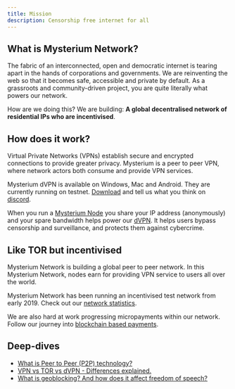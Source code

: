 ```yaml
---
title: Mission
description: Censorship free internet for all
---
```


## What is Mysterium Network? 
The fabric of an interconnected, open and democratic internet is tearing apart in the hands of corporations and governments. 
We are reinventing the web so that it becomes safe, accessible and private by default. As a grassroots and community-driven project, you are quite literally what powers our network.

How are we doing this? We are building: <b>A global decentralised network of residential IPs who are incentivised</b>.


## How does it work?
Virtual Private Networks (VPNs) establish secure and encrypted connections to provide greater privacy. Mysterium is a peer to peer VPN, where network actors both consume and provide VPN services. 

Mysterium dVPN is available on Windows, Mac and Android. They are currently running on testnet. <a href="https://mysterium.network/apps/">Download</a> and tell us what you think on <a href="https://discord.com/invite/n3vtSwc">discord</a>.

When you run a <a href="http://mysterium.network/node">Mysterium Node</a> you share your IP address (anonymously) and your spare bandwidth helps power our <a href="https://mysterium.network/apps/">dVPN</a>. It helps users bypass censorship and surveillance, and protects them against cybercrime. 

## Like TOR but incentivised
Mysterium Network is building a global peer to peer network. In this Mysterium Network, nodes earn for providing VPN service to users all over the world. 

Mysterium Network has been running an incentivised test network from early 2019. Check out our <a href="https://my.mysterium.network/network">network statistics</a>. 

We are also hard at work progressing micropayments within our network. Follow our journey into <a href="https://mysterium.network/blog/">blockchain based payments</a>.

## Deep-dives
<ul>
  <li><a href="https://mysterium.network/2020/06/26/what-is-p2p-peer-to-peer-technology/">What is Peer to Peer (P2P) technology?</a></li>
  <li><a href="https://mysterium.network/2020/06/26/what-is-p2p-peer-to-peer-technology/">VPN vs TOR vs dVPN - Differences explained.</a></li>
  <li><a href="https://mysterium.network/2019/12/03/geoblocking-its-impact-on-free-speech-to-free-movies-online/">What is geoblocking? And how does it affect freedom of speech?</a></li>
